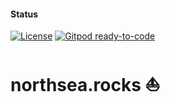 #### Status

[![License](https://img.shields.io/badge/License-BSD_3--Clause-blue.svg)](https://opensource.org/licenses/BSD-3-Clause) [![Gitpod ready-to-code](https://img.shields.io/badge/Gitpod-ready--to--code-908a85?logo=gitpod)](https://gitpod.io/from-referrer/) 

# northsea.rocks ⛵
